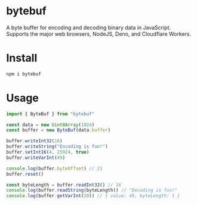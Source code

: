 # bytebuf

A byte buffer for encoding and decoding binary data in JavaScript. Supports the major web browsers, NodeJS, Deno, and Cloudflare Workers.

# Install

```sh
npm i bytebuf
```

# Usage

```js
import { ByteBuf } from "bytebuf"

const data = new Uint8Array(1024)
const buffer = new ByteBuf(data.buffer)

buffer.writeInt32(16)
buffer.writeString("Encoding is fun!")
buffer.setInt16(4, 25924, true)
buffer.writeVarInt(49)

console.log(buffer.byteOffset) // 21
buffer.reset()

const byteLength = buffer.readInt32() // 16
console.log(buffer.readString(byteLength)) // "Decoding is fun!"
console.log(buffer.getVarInt(20)) // { value: 49, byteLength: 1 }
```
